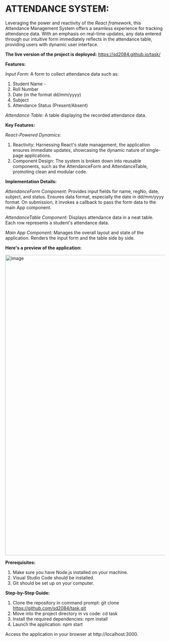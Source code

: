 # ATTENDANCE SYSTEM:
Leveraging the power and reactivity of the *React framework*, this Attendance Management System offers a seamless experience for tracking attendance data. With an emphasis on real-time updates, any data entered through our intuitive form immediately reflects in the attendance table, providing users with  dynamic user interface.

**The live version of the project is deployed:**  https://sd2084.github.io/task/

**Features:**

*Input Form:* A form to collect attendance data such as:
1. Student Name  -
2. Roll Number
3. Date (in the format dd/mm/yyyy)
4. Subject
5. Attendance Status (Present/Absent)

*Attendance Table:* A table displaying the recorded attendance data.

**Key Features:**

*React-Powered Dynamics:*
1. Reactivity: Harnessing React's state management, the application ensures immediate updates, showcasing the dynamic nature of single-page applications.
2. Component Design: The system is broken down into reusable components, such as the AttendanceForm and AttendanceTable, promoting clean and modular code.

**Implementation Details:**

*AttendanceForm Component:*
Provides input fields for name, regNo, date, subject, and status.
Ensures data format, especially the date in dd/mm/yyyy format.
On submission, it invokes a callback to pass the form data to the main App component.

*AttendanceTable Component:*
Displays attendance data in a neat table.
Each row represents a student's attendance data.

*Main App Component:*
Manages the overall layout and state of the application.
Renders the input form and the table side by side.


**Here's a preview of the application:**

<img width="947" alt="image" src="blob:https://web.whatsapp.com/9f356812-c433-4d21-bf1c-32d718f1d7cc">


**Prerequisites:**
1. Make sure you have Node.js installed on your machine.
2. Visual Studio Code should be installed.
3. Git should be set up on your computer. 

**Step-by-Step Guide:**
1. Clone the repository in command prompt: git clone https://github.com/sd2084/task.git
2. Move into the project directory in vs code: cd task
3. Install the required dependencies: npm install
4. Launch the application: npm start

Access the application in your browser at http://localhost:3000.


